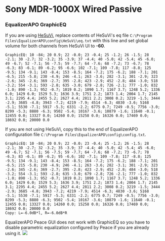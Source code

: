 # Sony MDR-1000X Wired Passive
### EqualizerAPO GraphicEQ
If you are using [HeSuVi](https://sourceforge.net/projects/hesuvi/), replace contents of HeSuVi's eq file `C:\Program Files\EqualizerAPO\config\HeSuVi\eq.txt` with this line and set global volume for both channels from HeSuVi UI to **-60**.
```
GraphicEQ: 10 -84; 20 0.9; 22 -0.0; 23 -0.4; 25 -1.2; 26 -1.5; 28 -2.1; 30 -2.7; 32 -3.2; 35 -3.9; 37 -4.4; 40 -5.0; 42 -5.4; 45 -6.0; 49 -6.7; 52 -7.1; 56 -7.5; 59 -7.7; 64 -7.6; 68 -7.2; 73 -6.7; 78 -6.3; 83 -6.1; 89 -6.2; 95 -6.6; 102 -7.1; 109 -7.8; 117 -8.8; 125 -9.5; 134 -9.1; 143 -8.4; 153 -8.5; 164 -7.2; 175 -6.2; 188 -7.1; 201 -6.5; 215 -5.8; 230 -4.9; 246 -4.1; 263 -3.6; 282 -3.1; 301 -2.9; 323 -2.6; 345 -2.6; 369 -2.7; 395 -2.8; 423 -2.9; 452 -2.8; 484 -3.0; 518 -3.2; 554 -3.1; 593 -2.8; 635 -3.0; 679 -2.8; 726 -2.1; 777 -1.0; 832 -1.0; 890 -1.3; 952 -0.7; 1019 0.2; 1090 1.7; 1167 3.7; 1248 5.2; 1336 6.0; 1429 6.0; 1529 5.3; 1636 3.9; 1751 2.2; 1873 1.4; 2004 1.7; 2145 3.1; 2295 4.4; 2455 5.2; 2627 4.4; 2811 2.2; 3008 0.2; 3219 -1.5; 3444 -2.9; 3685 -4.8; 3943 -7.2; 4219 -7.9; 4514 -6.3; 4830 -3.6; 5168 -5.1; 5530 -7.1; 5917 -5.3; 6331 -2.2; 6775 0.7; 7249 -0.5; 7756 -3.0; 8299 -5.3; 8880 -6.3; 9502 -5.4; 10167 -3.6; 10879 -1.6; 11640 -0.1; 12455 0.0; 13327 0.0; 14260 0.0; 15258 0.0; 16326 0.0; 17469 0.0; 18692 0.0; 20000 0.0
```
If you are not using HeSuVi, copy this to the end of EqualizerAPO configuration file `C:\Program Files\EqualizerAPO\config\config.txt`.
```
GraphicEQ: 10 -84; 20 0.9; 22 -0.0; 23 -0.4; 25 -1.2; 26 -1.5; 28 -2.1; 30 -2.7; 32 -3.2; 35 -3.9; 37 -4.4; 40 -5.0; 42 -5.4; 45 -6.0; 49 -6.7; 52 -7.1; 56 -7.5; 59 -7.7; 64 -7.6; 68 -7.2; 73 -6.7; 78 -6.3; 83 -6.1; 89 -6.2; 95 -6.6; 102 -7.1; 109 -7.8; 117 -8.8; 125 -9.5; 134 -9.1; 143 -8.4; 153 -8.5; 164 -7.2; 175 -6.2; 188 -7.1; 201 -6.5; 215 -5.8; 230 -4.9; 246 -4.1; 263 -3.6; 282 -3.1; 301 -2.9; 323 -2.6; 345 -2.6; 369 -2.7; 395 -2.8; 423 -2.9; 452 -2.8; 484 -3.0; 518 -3.2; 554 -3.1; 593 -2.8; 635 -3.0; 679 -2.8; 726 -2.1; 777 -1.0; 832 -1.0; 890 -1.3; 952 -0.7; 1019 0.2; 1090 1.7; 1167 3.7; 1248 5.2; 1336 6.0; 1429 6.0; 1529 5.3; 1636 3.9; 1751 2.2; 1873 1.4; 2004 1.7; 2145 3.1; 2295 4.4; 2455 5.2; 2627 4.4; 2811 2.2; 3008 0.2; 3219 -1.5; 3444 -2.9; 3685 -4.8; 3943 -7.2; 4219 -7.9; 4514 -6.3; 4830 -3.6; 5168 -5.1; 5530 -7.1; 5917 -5.3; 6331 -2.2; 6775 0.7; 7249 -0.5; 7756 -3.0; 8299 -5.3; 8880 -6.3; 9502 -5.4; 10167 -3.6; 10879 -1.6; 11640 -0.1; 12455 0.0; 13327 0.0; 14260 0.0; 15258 0.0; 16326 0.0; 17469 0.0; 18692 0.0; 20000 0.0
Copy: L=-6.0dB*l, R=-6.0dB*R
```
EqualizerAPO Peace GUI does not work with GraphicEQ so you have to disable parametric equalization configured by Peace if you are already using it.
![](https://raw.githubusercontent.com/jaakkopasanen/AutoEq/master/results/Sonoma%20Model%20One/innerfidelity/onear/Sony%20MDR-1000X%20Wired%20Passive/Sony%20MDR-1000X%20Wired%20Passive.png)
